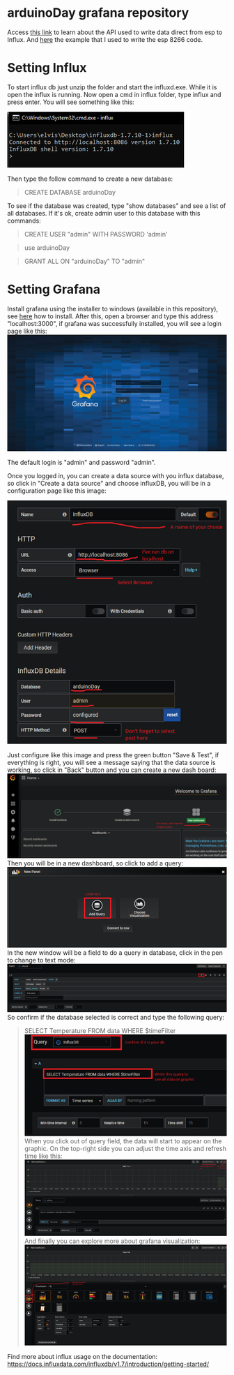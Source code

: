 # arduinoDay grafana repository 

Access 
<a href="https://github.com/tobiasschuerg/InfluxDB-Client-for-Arduino">this link</a> to learn about the API used to write data direct from esp to Influx. 
And <a href="https://github.com/tobiasschuerg/InfluxDB-Client-for-Arduino/blob/master/examples/BasicWrite/BasicWrite.ino">here</a>  the example that I used to write the esp 8266 code.

# Setting Influx
To start influx db just unzip the folder and start the influxd.exe. While it is open the influx is running. Now open a cmd in influx folder, type influx and press enter. You will see something like this:

![alt text](https://github.com/Angar0th/arduinoDay/blob/master/instructions%20to%20grafana/influx_cmd.png)

Then type the follow command to create a new database:
>CREATE DATABASE arduinoDay

To see if the database was created, type "show databases" and see a list of all databases. If it's ok, create admin user to this database with this commands:
>CREATE USER "admin" WITH PASSWORD 'admin'

>use arduinoDay

>GRANT ALL ON "arduinoDay" TO "admin"

# Setting Grafana
Install grafana using the installer to windows (available in this repository), see <a href="https://grafana.com/docs/grafana/latest/installation/windows/">here</a> how to install. After this, open a browser and type this address "localhost:3000", if grafana was 
successfully installed, you will see a login page like this:
![alt text](https://github.com/Angar0th/arduinoDay/blob/master/instructions%20to%20grafana/grafana_login.png)

The default login is "admin" and password "admin".

Once you logged in, you can create a data source with you influx database, so click in "Create a data source" and choose influxDB, you will be in a configuration page like this image:

![alt text](https://github.com/Angar0th/arduinoDay/blob/master/instructions%20to%20grafana/grafana_db_config.png)

Just configure like this image and press the green button "Save & Test", if everything is right, you will see a message saying that the data source is working, so click in "Back" button and you can create a new dash board:
![alt text](https://github.com/Angar0th/arduinoDay/blob/master/instructions%20to%20grafana/new_dashboard.png)
Then you will be in a new dashboard, so click to add a query:
![alt text](https://github.com/Angar0th/arduinoDay/blob/master/instructions%20to%20grafana/new_dashboard_2.png)
In the new window will be a field to do a query in database, click in the pen to change to text mode:
![alt text](https://github.com/Angar0th/arduinoDay/blob/master/instructions%20to%20grafana/new_dashboard_2_5.png)
So confirm if the database selected is correct and type the following query:
> SELECT Temperature FROM data WHERE $timeFilter
![alt text](https://github.com/Angar0th/arduinoDay/blob/master/instructions%20to%20grafana/new_dashboard_3.png)
When you click out of query field, the data will start to appear on the graphic. On the top-right side you can adjust the time axis and refresh time like this:
![alt text](https://github.com/Angar0th/arduinoDay/blob/master/instructions%20to%20grafana/new_dashboard_4.png)
And finally you can explore more about grafana visualization:
![alt text](https://github.com/Angar0th/arduinoDay/blob/master/instructions%20to%20grafana/new_dashboard_5.png)

Find more about influx usage on the documentation:
https://docs.influxdata.com/influxdb/v1.7/introduction/getting-started/
